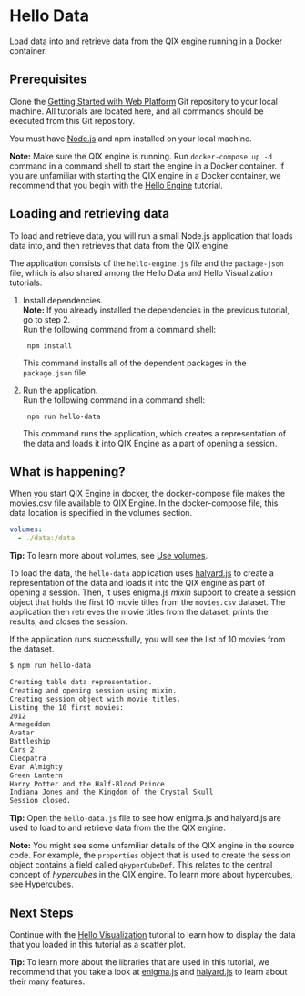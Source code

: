 # Hello Data

Load data into and retrieve data from the QIX engine running in a Docker container. 

## Prerequisites

Clone the [Getting Started with Web Platform](https://github.com/qlik-ea/getting-started-with-web-platform) Git repository to your local machine. All tutorials are located here, and all commands should be executed from this Git repository. 

You must have [Node.js](https://nodejs.org/en/) and npm installed on your local machine. 

**Note:** Make sure the QIX engine is running. Run `docker-compose up -d` command in a command shell to start the engine in a Docker container. If you are unfamiliar with starting the QIX engine in a Docker container, we recommend that you begin with the [Hello Engine](./hello-engine.md) tutorial.

## Loading and retrieving data

To load and retrieve data, you will run a small Node.js application that loads data into, and then retrieves that data from the QIX engine. 

The application consists of the `hello-engine.js` file and the `package-json` file, which is also shared among the Hello Data and Hello Visualization tutorials. 

1. Install dependencies.  
   **Note:** If you already installed the dependencies in the previous tutorial, go to step 2.    
   Run the following command from a command shell:

        npm install  

    This command installs all of the dependent packages in the `package.json` file. 

2. Run the application.  
   Run the following command in a command shell:  

        npm run hello-data    

    This command runs the application, which creates a representation of the data and loads it into QIX Engine as a part of opening a session.

## What is happening?

When you start QIX Engine in docker, the docker-compose file makes the movies.csv file available to QIX Engine. In the docker-compose file, this data location is specified in the volumes section.

```yml
volumes:
  - ./data:/data
```

**Tip:** To learn more about volumes, see [Use volumes](https://docs.docker.com/engine/admin/volumes/volumes/).

To load the data, the `hello-data` application uses [halyard.js](https://github.com/qlik-oss/halyard.js) to create a representation of the data and loads it into the QIX engine as part of opening a session. Then, it uses enigma.js _mixin_ support to create a session object that holds the first 10 movie titles from the `movies.csv` dataset. The application then retrieves the movie titles from the dataset, prints the results, and closes the session. 

If the application runs successfully, you will see the list of 10 movies from the dataset.

```bash
$ npm run hello-data

Creating table data representation.
Creating and opening session using mixin.
Creating session object with movie titles.
Listing the 10 first movies:
2012
Armageddon
Avatar
Battleship
Cars 2
Cleopatra
Evan Almighty
Green Lantern
Harry Potter and the Half-Blood Prince
Indiana Jones and the Kingdom of the Crystal Skull
Session closed.
```

**Tip:** Open the `hello-data.js` file to see how enigma.js and halyard.js are used to load to and retrieve data from the the QIX engine. 

**Note:** You might see some unfamiliar details of the QIX engine in the source code. For example, the `properties` object that is used to create the session object contains a field called `qHyperCubeDef`. This relates to the
central concept of _hypercubes_ in the QIX engine. To learn more about hypercubes, see
[Hypercubes](http://help.qlik.com/en-US/sense-developer/Subsystems/Platform/Content/Concepts/Hypercubes.htm).

## Next Steps

Continue with the [Hello Visualization](./hello-visualization.md) tutorial to learn how to display the data that you loaded in this tutorial as a scatter plot.

**Tip:** To learn more about the libraries that are used in this tutorial, we recommend that you take a look at [enigma.js](https://github.com/qlik-oss/enigma.js) and
[halyard.js](https://github.com/qlik-oss/enigma.js) to learn about their many features. 
